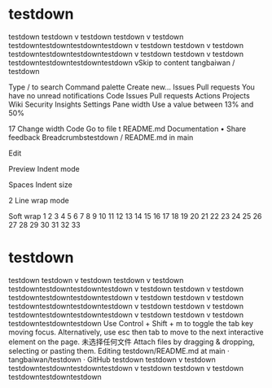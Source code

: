 # testdown
testdown
testdown
v
testdown
testdown
v
testdown
testdowntestdowntestdowntestdown
v
testdown
testdown
v
testdown
testdowntestdowntestdowntestdown
v
testdown
testdown
v
testdown
testdowntestdowntestdowntestdown
vSkip to content
tangbaiwan
/
testdown

Type / to search
Command palette
Create new...
Issues
Pull requests
You have no unread notifications
Code
Issues
Pull requests
Actions
Projects
Wiki
Security
Insights
Settings
Pane width
Use a value between 13% and 50%

17
Change width
Code
Go to file
t
README.md
Documentation • Share feedback
Breadcrumbstestdown
/
README.md
in
main

Edit

Preview
Indent mode

Spaces
Indent size

2
Line wrap mode

Soft wrap
1
2
3
4
5
6
7
8
9
10
11
12
13
14
15
16
17
18
19
20
21
22
23
24
25
26
27
28
29
30
31
32
33
# testdown
testdown
testdown
v
testdown
testdown
v
testdown
testdowntestdowntestdowntestdown
v
testdown
testdown
v
testdown
testdowntestdowntestdowntestdown
v
testdown
testdown
v
testdown
testdowntestdowntestdowntestdown
v
testdown
testdown
v
testdown
testdowntestdowntestdowntestdown
v
testdown
testdown
v
testdown
testdowntestdowntestdown
Use Control + Shift + m to toggle the tab key moving focus. Alternatively, use esc then tab to move to the next interactive element on the page.
未选择任何文件
Attach files by dragging & dropping, selecting or pasting them.
Editing testdown/README.md at main · tangbaiwan/testdown · GitHub 
testdown
testdown
v
testdown
testdowntestdowntestdowntestdown
v
testdown
testdown
v
testdown
testdowntestdowntestdown

